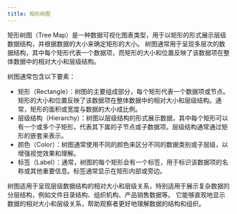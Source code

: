 ```yaml
---
title: 矩形树图
---
```


矩形树图（Tree Map）是一种数据可视化图表类型，用于以矩形的形式展示层级数据结构，并根据数据的大小来确定矩形的大小。
树图通常用于呈现多层次的数据结构，其中每个矩形代表一个数据项，而矩形的大小和位置反映了该数据项在整体数据中的相对大小和层级结构。

树图通常包含以下要素：

- 矩形（Rectangle）：树图的主要组成部分，每个矩形代表一个数据项或节点。矩形的大小和位置反映了该数据项在整体数据中的相对大小和层级结构。通常，矩形的面积或宽度与数据的大小成比例。
- 层级结构（Hierarchy）：树图以层级结构的形式展示数据，其中每个矩形可以有一个或多个子矩形，代表其下属的子节点或子数据项。层级结构通常通过矩形的嵌套来表示。
- 颜色（Color）：树图通常使用不同的颜色来区分不同的数据类别或子层级，以增强视觉效果和理解。
- 标签（Label）：通常，树图的每个矩形会有一个标签，用于标识该数据项的名称或其他重要信息。标签通常显示在矩形内部或旁边。

树图适用于呈现层级数据结构的相对大小和层级关系，特别适用于展示复杂数据的分层结构，例如文件目录结构、组织机构、产品销售数据等。
它能够直观地显示数据的相对大小和层级关系，帮助观察者更好地理解数据的结构和组织。
